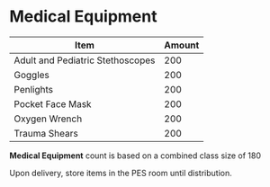 # Medical Equipment
| **Item**                         | **Amount** |
|----------------------------------|------------|
| Adult and Pediatric Stethoscopes | 200        |
| Goggles                          | 200        |
| Penlights                        | 200        |
| Pocket Face Mask                 | 200        |
| Oxygen Wrench                    | 200        |
| Trauma Shears                    | 200        |

**Medical Equipment** count is based on a combined class size of 180

Upon delivery, store items in the PES room until distribution.